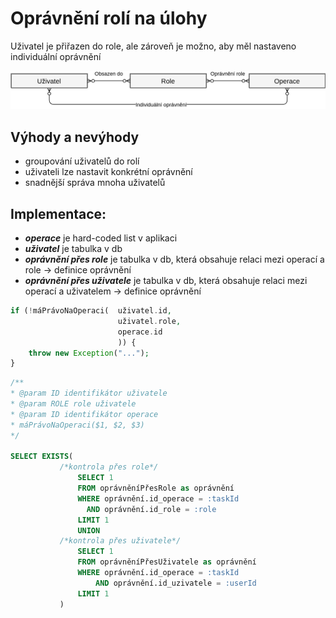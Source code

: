 # Oprávnění rolí na úlohy

Uživatel je přiřazen do role, ale zároveň je možno, aby měl nastaveno individuální oprávnění

![Alt text](./data/6.png)

## Výhody a nevýhody

- groupování uživatelů do rolí
- uživateli lze nastavit konkrétní oprávnění
- snadnější správa mnoha uživatelů

## Implementace:

- **_operace_** je hard-coded list v aplikaci
- **_uživatel_** je tabulka v db
- **_oprávnění přes role_** je tabulka v db, která obsahuje relaci mezi operací a role -> definice oprávnění
- **_oprávnění přes uživatele_** je tabulka v db, která obsahuje relaci mezi operací a uživatelem -> definice oprávnění

```php
if (!máPrávoNaOperaci(  uživatel.id,
                        uživatel.role, 
                        operace.id 
                        )) {
    throw new Exception("...");
}
````

```sql
/**
* @param ID identifikátor uživatele
* @param ROLE role uživatele
* @param ID identifikátor operace
* máPrávoNaOperaci($1, $2, $3)
*/

SELECT EXISTS(
           /*kontrola přes role*/
               SELECT 1
               FROM oprávněníPřesRole as oprávnění
               WHERE oprávnění.id_operace = :taskId
                 AND oprávnění.id_role = :role
               LIMIT 1
               UNION
           /*kontrola přes uživatele*/
               SELECT 1
               FROM oprávněníPřesUživatele as oprávnění
               WHERE oprávnění.id_operace = :taskId
                   AND oprávnění.id_uzivatele = :userId
               LIMIT 1
           )
````






